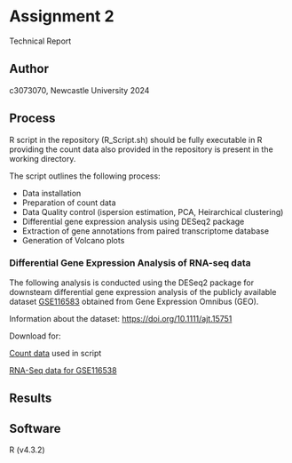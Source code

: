 # Assignment 2

Technical Report


## Author

c3073070, Newcastle University 2024


## Process 

R script in the repository (R_Script.sh) should be fully executable in R providing the count data also provided in the repository is present in the working directory.

The script outlines the following process:

* Data installation
* Preparation of count data
* Data Quality control (ispersion estimation, PCA, Heirarchical clustering)
* Differential gene expression analysis using DESeq2 package
* Extraction of gene annotations from paired transcriptome database
* Generation of Volcano plots

### Differential Gene Expression Analysis of RNA-seq data

The following analysis is conducted using the DESeq2 package for downsteam differential gene expression analysis of  the publicly available dataset [GSE116583](https://www.ncbi.nlm.nih.gov/geo/query/acc.cgi?acc=GSE116583 "@embed") obtained from Gene Expression Omnibus (GEO).

Information about the dataset: https://doi.org/10.1111/ajt.15751


Download for: 

[Count data](https://github.com/sjcockell/mmb8052/raw/main/practicals/practical_08/results/counts.zip "@embed") used in script


[RNA-Seq data for GSE116538](https://github.com/sjcockell/mmb8052/raw/main/practicals/practical_08/results/counts.zip "@embed")


## Results




## Software

R (v4.3.2)
